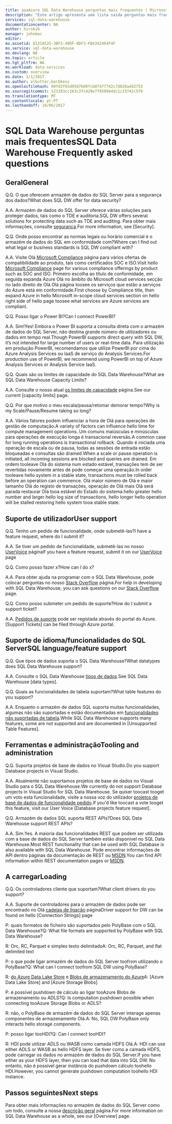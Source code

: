 ```yaml
---
title: aaaAzure SQL Data Warehouse perguntas mais frequentes | Microsoft Docs
description: "Este artigo apresenta uma lista saída perguntas mais frequentes sobre o Azure SQL Data Warehouse de clientes e os programadores"
services: sql-data-warehouse
documentationcenter: NA
author: hirokib
manager: johnmac
editor: 
ms.assetid: 812CA525-3BF3-49DF-8DF3-FB4342464F4F
ms.service: sql-data-warehouse
ms.devlang: NA
ms.topic: article
ms.tgt_pltfrm: NA
ms.workload: data-services
ms.custom: overview
ms.date: 3/1/2017
ms.author: elbutter;barbkess
ms.openlocfilehash: 09fd3f65d9507b09fcb8f477742c7d020add2755
ms.sourcegitcommit: 523283cc1b3c37c428e77850964dc1c33742c5f0
ms.translationtype: MT
ms.contentlocale: pt-PT
ms.lasthandoff: 10/06/2017
---
```

# <a name="sql-data-warehouse-frequently-asked-questions"></a><span data-ttu-id="09244-103">SQL Data Warehouse perguntas mais frequentes</span><span class="sxs-lookup"><span data-stu-id="09244-103">SQL Data Warehouse Frequently asked questions</span></span>

## <a name="general"></a><span data-ttu-id="09244-104">Geral</span><span class="sxs-lookup"><span data-stu-id="09244-104">General</span></span>

<span data-ttu-id="09244-105">Q.</span><span class="sxs-lookup"><span data-stu-id="09244-105">Q.</span></span> <span data-ttu-id="09244-106">O que oferecem armazém de dados do SQL Server para a segurança dos dados?</span><span class="sxs-lookup"><span data-stu-id="09244-106">What does SQL DW offer for data security?</span></span>

<span data-ttu-id="09244-107">A.</span><span class="sxs-lookup"><span data-stu-id="09244-107">A.</span></span> <span data-ttu-id="09244-108">Armazém de dados do SQL Server oferece várias soluções para proteger dados, tais como o TDE e auditoria.</span><span class="sxs-lookup"><span data-stu-id="09244-108">SQL DW offers several solutions for protecting data such as TDE and auditing.</span></span> <span data-ttu-id="09244-109">Para obter mais informações, consulte [segurança].</span><span class="sxs-lookup"><span data-stu-id="09244-109">For more information, see [Security].</span></span>

<span data-ttu-id="09244-110">Q.</span><span class="sxs-lookup"><span data-stu-id="09244-110">Q.</span></span> <span data-ttu-id="09244-111">Onde posso encontrar as normas legais ou horário comercial é o armazém de dados do SQL em conformidade com?</span><span class="sxs-lookup"><span data-stu-id="09244-111">Where can I find out what legal or business standards is SQL DW compliant with?</span></span>

<span data-ttu-id="09244-112">A.</span><span class="sxs-lookup"><span data-stu-id="09244-112">A.</span></span> <span data-ttu-id="09244-113">Visite Olá [Microsoft Compliance] página para vários ofertas de compatibilidade ao produto, tais como certificados SOC e ISO.</span><span class="sxs-lookup"><span data-stu-id="09244-113">Visit hello [Microsoft Compliance] page for various compliance offerings by product such as SOC and ISO.</span></span> <span data-ttu-id="09244-114">Primeiro escolha ao título de conformidade, em seguida expanda Azure Olá no âmbito do Microsoft cloud services secção no lado direito de Olá Olá página toosee os serviços que estão a serviços do Azure está em conformidade.</span><span class="sxs-lookup"><span data-stu-id="09244-114">First choose by Compliance title, then expand Azure in hello Microsoft in-scope cloud services section on hello right side of hello page toosee what services are Azure services are compliant.</span></span>

<span data-ttu-id="09244-115">Q.</span><span class="sxs-lookup"><span data-stu-id="09244-115">Q.</span></span> <span data-ttu-id="09244-116">Posso ligar o Power BI?</span><span class="sxs-lookup"><span data-stu-id="09244-116">Can I connect PowerBI?</span></span>

<span data-ttu-id="09244-117">A.</span><span class="sxs-lookup"><span data-stu-id="09244-117">A.</span></span> <span data-ttu-id="09244-118">Sim!</span><span class="sxs-lookup"><span data-stu-id="09244-118">Yes!</span></span> <span data-ttu-id="09244-119">Embora o Power BI suporta a consulta direta com o armazém de dados do SQL Server, não destina grande número de utilizadores ou dados em tempo real.</span><span class="sxs-lookup"><span data-stu-id="09244-119">Though PowerBI supports direct query with SQL DW, it’s not intended for large number of users or real-time data.</span></span> <span data-ttu-id="09244-120">Para utilização em produção PowerBI, recomendamos que utilize PowerBI por cima do Azure Analysis Services ou IaaS de serviço do Analysis Services.</span><span class="sxs-lookup"><span data-stu-id="09244-120">For production use of PowerBI, we recommend using PowerBI on top of Azure Analysis Services or Analysis Service IaaS.</span></span> 

<span data-ttu-id="09244-121">Q.</span><span class="sxs-lookup"><span data-stu-id="09244-121">Q.</span></span> <span data-ttu-id="09244-122">Quais são os limites de capacidade do SQL Data Warehouse?</span><span class="sxs-lookup"><span data-stu-id="09244-122">What are SQL Data Warehouse Capacity Limits?</span></span>

<span data-ttu-id="09244-123">A.</span><span class="sxs-lookup"><span data-stu-id="09244-123">A.</span></span> <span data-ttu-id="09244-124">Consulte o nosso atual [os limites de capacidade] página.</span><span class="sxs-lookup"><span data-stu-id="09244-124">See our current [capacity limits] page.</span></span> 

<span data-ttu-id="09244-125">Q.</span><span class="sxs-lookup"><span data-stu-id="09244-125">Q.</span></span> <span data-ttu-id="09244-126">Por que motivo o meu escala/pausa/retomar demorar tempo?</span><span class="sxs-lookup"><span data-stu-id="09244-126">Why is my Scale/Pause/Resume taking so long?</span></span>

<span data-ttu-id="09244-127">A.</span><span class="sxs-lookup"><span data-stu-id="09244-127">A.</span></span> <span data-ttu-id="09244-128">Vários fatores podem influenciar a hora de Olá para operações de gestão de computação.</span><span class="sxs-lookup"><span data-stu-id="09244-128">A variety of factors can influence hello time for compute management operations.</span></span> <span data-ttu-id="09244-129">Um comuns maiúsculas e minúsculas para operações de execução longa é transacional reversão.</span><span class="sxs-lookup"><span data-stu-id="09244-129">A common case for  long running operations is transactional rollback.</span></span> <span data-ttu-id="09244-130">Quando é iniciada uma operação de escala ou de pausa, todas as sessões de entrada estão bloqueadas e consultas são drained.</span><span class="sxs-lookup"><span data-stu-id="09244-130">When a scale or pause operation is initiated, all incoming sessions are blocked and queries are drained.</span></span> <span data-ttu-id="09244-131">Em ordem tooleave Olá do sistema num estado estável, transações tem de ser revertidas novamente antes de pode começar uma operação.</span><span class="sxs-lookup"><span data-stu-id="09244-131">In order tooleave hello system in a stable state, transactions must be rolled back before an operation can commence.</span></span> <span data-ttu-id="09244-132">Olá maior número de Olá e maior tamanho Olá do registo de transações, operação de Olá mais Olá será parada restaurar Olá tooa estável do Estado do sistema.</span><span class="sxs-lookup"><span data-stu-id="09244-132">hello greater hello number and larger hello log size of transactions, hello longer hello operation will be stalled restoring hello system tooa stable state.</span></span>

## <a name="user-support"></a><span data-ttu-id="09244-133">Suporte de utilizador</span><span class="sxs-lookup"><span data-stu-id="09244-133">User support</span></span>

<span data-ttu-id="09244-134">Q.</span><span class="sxs-lookup"><span data-stu-id="09244-134">Q.</span></span> <span data-ttu-id="09244-135">Tenho um pedido de funcionalidade, onde submetê-las?</span><span class="sxs-lookup"><span data-stu-id="09244-135">I have a feature request, where do I submit it?</span></span>

<span data-ttu-id="09244-136">A.</span><span class="sxs-lookup"><span data-stu-id="09244-136">A.</span></span> <span data-ttu-id="09244-137">Se tiver um pedido de funcionalidade, submetê-las no nosso [UserVoice] página</span><span class="sxs-lookup"><span data-stu-id="09244-137">If you have a feature request, submit it on our [UserVoice] page</span></span>

<span data-ttu-id="09244-138">Q.</span><span class="sxs-lookup"><span data-stu-id="09244-138">Q.</span></span> <span data-ttu-id="09244-139">Como posso fazer x?</span><span class="sxs-lookup"><span data-stu-id="09244-139">How can I do x?</span></span>

<span data-ttu-id="09244-140">A.</span><span class="sxs-lookup"><span data-stu-id="09244-140">A.</span></span> <span data-ttu-id="09244-141">Para obter ajuda na programar com o SQL Data Warehouse, pode colocar perguntas no nosso [Stack Overflow] página.</span><span class="sxs-lookup"><span data-stu-id="09244-141">For help in developing with SQL Data Warehouse, you can ask questions on our [Stack Overflow] page.</span></span> 

<span data-ttu-id="09244-142">Q.</span><span class="sxs-lookup"><span data-stu-id="09244-142">Q.</span></span> <span data-ttu-id="09244-143">Como posso submeter um pedido de suporte?</span><span class="sxs-lookup"><span data-stu-id="09244-143">How do I submit a support ticket?</span></span>

<span data-ttu-id="09244-144">A.</span><span class="sxs-lookup"><span data-stu-id="09244-144">A.</span></span> <span data-ttu-id="09244-145">[Pedidos de suporte] pode ser registada através do portal do Azure.</span><span class="sxs-lookup"><span data-stu-id="09244-145">[Support Tickets] can be filed through Azure portal.</span></span>

## <a name="sql-languagefeature-support"></a><span data-ttu-id="09244-146">Suporte de idioma/funcionalidades do SQL Server</span><span class="sxs-lookup"><span data-stu-id="09244-146">SQL language/feature support</span></span> 

<span data-ttu-id="09244-147">Q.</span><span class="sxs-lookup"><span data-stu-id="09244-147">Q.</span></span> <span data-ttu-id="09244-148">Que tipos de dados suporta o SQL Data Warehouse?</span><span class="sxs-lookup"><span data-stu-id="09244-148">What datatypes does SQL Data Warehouse support?</span></span>

<span data-ttu-id="09244-149">A.</span><span class="sxs-lookup"><span data-stu-id="09244-149">A.</span></span> <span data-ttu-id="09244-150">Consulte o SQL Data Warehouse [tipos de dados].</span><span class="sxs-lookup"><span data-stu-id="09244-150">See SQL Data Warehouse [data types].</span></span>

<span data-ttu-id="09244-151">Q.</span><span class="sxs-lookup"><span data-stu-id="09244-151">Q.</span></span> <span data-ttu-id="09244-152">Quais as funcionalidades de tabela suportam?</span><span class="sxs-lookup"><span data-stu-id="09244-152">What table features do you support?</span></span>

<span data-ttu-id="09244-153">A.</span><span class="sxs-lookup"><span data-stu-id="09244-153">A.</span></span> <span data-ttu-id="09244-154">Enquanto o armazém de dados SQL suporta muitas funcionalidades, algumas não são suportadas e estão documentadas em [funcionalidades não suportadas de tabela].</span><span class="sxs-lookup"><span data-stu-id="09244-154">While SQL Data Warehouse supports many features, some are not supported and are documented in [Unsupported Table Features].</span></span>

## <a name="tooling-and-administration"></a><span data-ttu-id="09244-155">Ferramentas e administração</span><span class="sxs-lookup"><span data-stu-id="09244-155">Tooling and administration</span></span>

<span data-ttu-id="09244-156">Q.</span><span class="sxs-lookup"><span data-stu-id="09244-156">Q.</span></span> <span data-ttu-id="09244-157">Suporta projetos de base de dados no Visual Studio.</span><span class="sxs-lookup"><span data-stu-id="09244-157">Do you support Database projects in Visual Studio.</span></span>

<span data-ttu-id="09244-158">A.</span><span class="sxs-lookup"><span data-stu-id="09244-158">A.</span></span> <span data-ttu-id="09244-159">Atualmente não suportamos projetos de base de dados no Visual Studio para o SQL Data Warehouse.</span><span class="sxs-lookup"><span data-stu-id="09244-159">We currently do not support Database projects in Visual Studio for SQL Data Warehouse.</span></span> <span data-ttu-id="09244-160">Se quiser toocast tooget um voto esta funcionalidade, visite a nossa voz do utilizador [projetos de base de dados de funcionalidade pedido].</span><span class="sxs-lookup"><span data-stu-id="09244-160">If you'd like toocast a vote tooget this feature, visit our User Voice [Database projects feature request].</span></span>

<span data-ttu-id="09244-161">Q.</span><span class="sxs-lookup"><span data-stu-id="09244-161">Q.</span></span> <span data-ttu-id="09244-162">Armazém de dados SQL suporta REST APIs?</span><span class="sxs-lookup"><span data-stu-id="09244-162">Does SQL Data Warehouse support REST APIs?</span></span>

<span data-ttu-id="09244-163">A.</span><span class="sxs-lookup"><span data-stu-id="09244-163">A.</span></span> <span data-ttu-id="09244-164">Sim.</span><span class="sxs-lookup"><span data-stu-id="09244-164">Yes.</span></span> <span data-ttu-id="09244-165">A maioria das funcionalidades REST que podem ser utilizada com a base de dados do SQL Server também estão disponível no SQL Data Warehouse.</span><span class="sxs-lookup"><span data-stu-id="09244-165">Most REST functionality that can be used with SQL Database is also available with SQL Data Warehouse.</span></span> <span data-ttu-id="09244-166">Pode encontrar informações de API dentro páginas da documentação de REST ou [MSDN].</span><span class="sxs-lookup"><span data-stu-id="09244-166">You can find API information within REST documentation pages or [MSDN].</span></span>


## <a name="loading"></a><span data-ttu-id="09244-167">A carregar</span><span class="sxs-lookup"><span data-stu-id="09244-167">Loading</span></span>

<span data-ttu-id="09244-168">Q.</span><span class="sxs-lookup"><span data-stu-id="09244-168">Q.</span></span> <span data-ttu-id="09244-169">Os controladores cliente que suportam?</span><span class="sxs-lookup"><span data-stu-id="09244-169">What client drivers do you support?</span></span>

<span data-ttu-id="09244-170">A.</span><span class="sxs-lookup"><span data-stu-id="09244-170">A.</span></span> <span data-ttu-id="09244-171">Suporte de controladores para o armazém de dados pode ser encontrado no Olá [cadeias de ligação] página</span><span class="sxs-lookup"><span data-stu-id="09244-171">Driver support for DW can be found on hello [Connection Strings] page</span></span>

<span data-ttu-id="09244-172">P: quais formatos de ficheiro são suportados pelo PolyBase com o SQL Data Warehouse?</span><span class="sxs-lookup"><span data-stu-id="09244-172">Q: What file formats are supported by PolyBase with SQL Data Warehouse?</span></span>

<span data-ttu-id="09244-173">R: Orc, RC, Parquet e simples texto delimitado</span><span class="sxs-lookup"><span data-stu-id="09244-173">A: Orc, RC, Parquet, and flat delimited text</span></span>

<span data-ttu-id="09244-174">P: o que pode ligar armazém de dados do SQL Server toofrom utilizando o PolyBase?</span><span class="sxs-lookup"><span data-stu-id="09244-174">Q: What can I connect toofrom SQL DW using PolyBase?</span></span> 

<span data-ttu-id="09244-175">R: [do Azure Data Lake Store] e [Blobs de armazenamento do Azure]</span><span class="sxs-lookup"><span data-stu-id="09244-175">A: [Azure Data Lake Store] and [Azure Storage Blobs]</span></span>

<span data-ttu-id="09244-176">P: é possível pushdown de cálculo ao ligar tooAzure Blobs de armazenamento ou ADLS?</span><span class="sxs-lookup"><span data-stu-id="09244-176">Q: Is computation pushdown possible  when connecting tooAzure Storage Blobs or ADLS?</span></span> 

<span data-ttu-id="09244-177">R: não, o PolyBase de armazém de dados do SQL Server interage apenas componentes de armazenamento Olá.</span><span class="sxs-lookup"><span data-stu-id="09244-177">A: No, SQL DW PolyBase only interacts hello storage components.</span></span> 

<span data-ttu-id="09244-178">P: posso ligar tooHDI?</span><span class="sxs-lookup"><span data-stu-id="09244-178">Q: Can I connect tooHDI?</span></span>

<span data-ttu-id="09244-179">R: HDI pode utilizar ADLS ou WASB como camada HDFS Olá.</span><span class="sxs-lookup"><span data-stu-id="09244-179">A: HDI can use either ADLS or WASB as hello HDFS layer.</span></span> <span data-ttu-id="09244-180">Se tiver como a camada HDFS, pode carregar os dados no armazém de dados do SQL Server.</span><span class="sxs-lookup"><span data-stu-id="09244-180">If you have either as your HDFS layer, then you can load that data into SQL DW.</span></span> <span data-ttu-id="09244-181">No entanto, não é possível gerar instância do pushdown cálculo toohello HDI.</span><span class="sxs-lookup"><span data-stu-id="09244-181">However, you cannot generate pushdown computation toohello HDI instance.</span></span> 

## <a name="next-steps"></a><span data-ttu-id="09244-182">Passos seguintes</span><span class="sxs-lookup"><span data-stu-id="09244-182">Next steps</span></span>
<span data-ttu-id="09244-183">Para obter mais informações no armazém de dados do SQL Server como um todo, consulte a nossa [descrição geral] página.</span><span class="sxs-lookup"><span data-stu-id="09244-183">For more information on SQL Data Warehouse as a whole, see our [Overview] page.</span></span>


<!-- Article references -->
[UserVoice]: https://feedback.azure.com/forums/307516-sql-data-warehouse
[cadeias de ligação]: ./sql-data-warehouse-connection-strings.md
[Stack Overflow]: http://stackoverflow.com/questions/tagged/azure-sqldw
[Pedidos de suporte]: ./sql-data-warehouse-get-started-create-support-ticket.md
[segurança]: ./sql-data-warehouse-overview-manage-security.md
[Microsoft Compliance]: https://www.microsoft.com/en-us/trustcenter/compliance/complianceofferings
[os limites de capacidade]: ./sql-data-warehouse-service-capacity-limits.md
[tipos de dados]: ./sql-data-warehouse-tables-data-types.md
[funcionalidades não suportadas de tabela]: ./sql-data-warehouse-tables-overview.md#unsupported-table-features
[do Azure Data Lake Store]: ./sql-data-warehouse-load-from-azure-data-lake-store.md
[Blobs de armazenamento do Azure]: ./sql-data-warehouse-load-from-azure-blob-storage-with-polybase.md
[projetos de base de dados de funcionalidade pedido]: https://feedback.azure.com/forums/307516-sql-data-warehouse/suggestions/13313247-database-project-from-visual-studio-to-support-azu
[MSDN]: https://msdn.microsoft.com/en-us/library/azure/mt163685.aspx
[descrição geral]: ./sql-data-warehouse-overview-faq.md